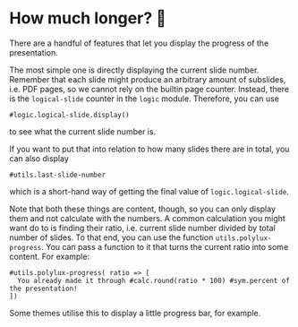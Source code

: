 # How much longer? 🥱

There are a handful of features that let you display the progress of the
presentation.

The most simple one is directly displaying the current slide number.
Remember that each slide might produce an arbitrary amount of subslides, i.e.
PDF pages, so we cannot rely on the builtin page counter.
Instead, there is the `logical-slide` counter in the `logic` module.
Therefore, you can use
```typ
#logic.logical-slide.display()
```
to see what the current slide number is.

If you want to put that into relation to how many slides there are in total,
you can also display
```typ
#utils.last-slide-number
```
which is a short-hand way of getting the final value of `logic.logical-slide`.

Note that both these things are content, though, so you can only display them
and not calculate with the numbers.
A common calculation you might want do to is finding their ratio, i.e. current
slide number divided by total number of slides.
To that end, you can use the function `utils.polylux-progress`.
You can pass a function to it that turns the current ratio into some content.
For example:
```typ
#utils.polylux-progress( ratio => [
  You already made it through #calc.round(ratio * 100) #sym.percent of the presentation!
])
```
Some themes utilise this to display a little progress bar, for example.
